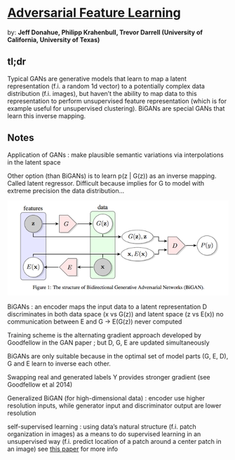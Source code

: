 # [Adversarial Feature Learning](https://openreview.net/pdf?id=BJtNZAFgg) 

by: **Jeff Donahue, Philipp Krahenbull, Trevor Darrell (University of California, University of Texas)**

## tl;dr

Typical GANs are generative models that learn to map a latent representation (f.i. a random 1d vector) to a potentially complex data distribution (f.i. images), but haven’t the ability to map data to this representation to perform unsupervised feature representation (which is for example useful for unsupervised clustering). BiGANs are special GANs that learn this inverse mapping.

## Notes

Application of GANs : make plausible semantic variations via interpolations in the latent space

Other option (than BiGANs) is to learn p(z | G(z)) as an inverse mapping. Called latent regressor. 
Difficult because implies for G to model with extreme precision the data distribution...

![](../imgs/afl.png)

BiGANs :
an encoder maps the input data to a latent representation
D discriminates in both data space (x vs G(z)) and latent space (z vs E(x))
no communication between E and G   ->   E(G(z)) never computed

Training scheme is the alternating gradient approach developed by Goodfellow in the GAN paper ; but D, G, E are updated simultaneously

BiGANs are only suitable because in the optimal set of model parts (G, E, D), G and E learn to inverse each other.

Swapping real and generated labels Y provides stronger gradient (see Goodfellow et al 2014)

Generalized BiGAN (for high-dimensional data) : encoder use higher resolution inputs, while generator input and discriminator output are lower resolution

self-supervised learning : using data’s natural structure (f.i. patch organization in images) as a means to do supervised learning in an unsupervised way (f.i. predict location of a patch around a center patch in an image) 
see [this paper](https://arxiv.org/pdf/1505.05192.pdf) for more info